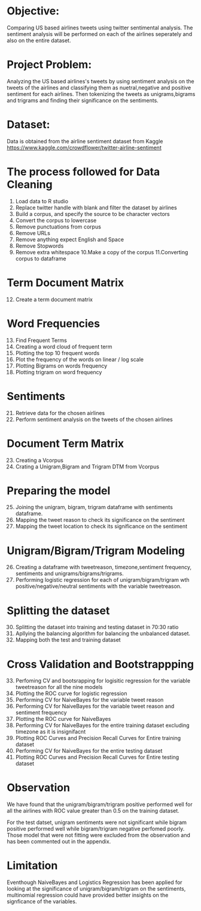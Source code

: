 # Objective: 
Comparing US based airlines tweets using twitter sentimental analysis. The sentiment analysis will be performed on each of the airlines seperately and also on the entire dataset. 

# Project Problem:
Analyzing the US based airlines's tweets by using sentiment analysis on the tweets of the airlines and classifying them as nuetral,negative and positive sentiment for each airlines. Then tokenizing the tweets as unigrams,bigrams and trigrams and finding their significance on the sentiments. 

# Dataset: 
Data is obtained from the airline sentiment dataset from Kaggle https://www.kaggle.com/crowdflower/twitter-airline-sentiment

# The process followed for Data Cleaning 
1. Load data to R studio 
2. Replace twitter handle with blank and filter the dataset by airlines
3. Build a corpus, and specify the source to be character vectors
4. Convert the corpus to lowercase 
5. Remove punctuations from corpus
6. Remove URLs
7. Remove anything expect English and Space
8. Remove Stopwords
9. Remove extra whitespace
10.Make a copy of the corpus
11.Converting corpus to dataframe 

# Term Document Matrix 
12. Create a term document matrix

# Word Frequencies
13. Find Frequent Terms
16. Creating a word cloud of frequent term
17. Plotting the top 10 frequent words
18. Plot the frequency of the words on linear / log scale 
19. Plotting Bigrams on words frequency
20. Plotting trigram on word frequency

# Sentiments
21. Retrieve data for the chosen airlines
22. Perform sentiment analysis on the tweets of the chosen airlines

# Document Term Matrix
23. Creating a Vcorpus 
24. Crating a Unigram,Bigram and Trigram DTM from Vcorpus

# Preparing the model 
25. Joining the unigram, bigram, trigram dataframe with sentiments dataframe. 
26. Mapping the tweet reason to check its significance on the sentiment
27. Mapping the tweet location to check its significance on the sentiment

# Unigram/Bigram/Trigram Modeling
26. Creating a dataframe with tweetreason, timezone,sentiment frequency, sentiments and unigrams/bigrams/trigrams.
29. Performing logistic regression for each of unigram/bigram/trigram wth positive/negative/neutral sentiments 
    with the variable tweetreason.

# Splitting the dataset
30. Splitting the dataset into training and testing dataset in 70:30 ratio
31. Apllying the balancing algorithm for balancing the unbalanced dataset. 
32. Mapping both the test and training dataset 

# Cross Validation and Bootstrappping 
33. Perfoming CV  and bootsrapping for logisitic regression for the variable tweetreason for all the nine models
34. Plotting the ROC curve for logistic regression
35. Performing CV for NaiveBayes for the variable tweet reason
36. Performing CV for NaiveBayes for the variable tweet reason and sentiment frequency 
37. Plotting the ROC curve for NaiveBayes 
38. Performing CV for NaiveBayes for the entire training dataset excluding timezone as it is insignifacnt 
39. Plotting ROC Curves and Precision Recall Curves for Entire training dataset  
40. Performing CV for NaiveBayes for the entire testing dataset 
41. Plotting ROC Curves and Precision Recall Curves for Entire testing dataset 

# Observation

We have found that the unigram/bigram/trigram positive performed well for all the airlines with ROC value greater than 0.5
on the training dataset. 

For the test datset, unigram sentiments were not significant while bigram positive performed well while bigram/trigram negative perfomed poorly. Those model that were not fitting were excluded from the observation and has been commented out in the appendix.

# Limitation 

Eventhough NaiveBayes and Logistics Regression has been applied for looking at the significance of unigram/bigram/trigram on the sentiments, multinomial regression could have provided better insights on the signficance of the variables. 



